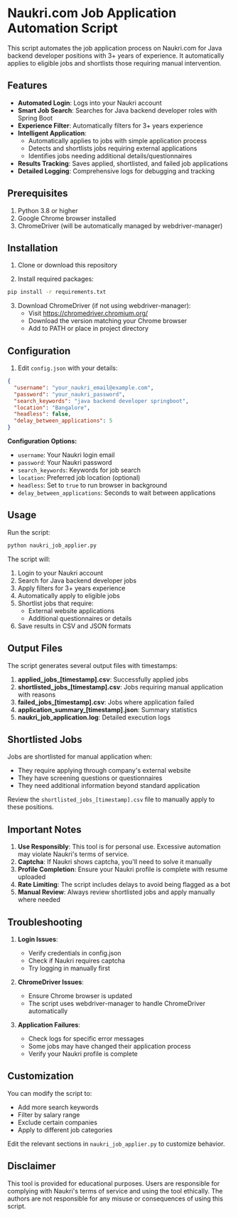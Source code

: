 # Naukri.com Job Application Automation Script

This script automates the job application process on Naukri.com for Java backend developer positions with 3+ years of experience. It automatically applies to eligible jobs and shortlists those requiring manual intervention.

## Features

- **Automated Login**: Logs into your Naukri account
- **Smart Job Search**: Searches for Java backend developer roles with Spring Boot
- **Experience Filter**: Automatically filters for 3+ years experience
- **Intelligent Application**: 
  - Automatically applies to jobs with simple application process
  - Detects and shortlists jobs requiring external applications
  - Identifies jobs needing additional details/questionnaires
- **Results Tracking**: Saves applied, shortlisted, and failed job applications
- **Detailed Logging**: Comprehensive logs for debugging and tracking

## Prerequisites

1. Python 3.8 or higher
2. Google Chrome browser installed
3. ChromeDriver (will be automatically managed by webdriver-manager)

## Installation

1. Clone or download this repository

2. Install required packages:
```bash
pip install -r requirements.txt
```

3. Download ChromeDriver (if not using webdriver-manager):
   - Visit https://chromedriver.chromium.org/
   - Download the version matching your Chrome browser
   - Add to PATH or place in project directory

## Configuration

1. Edit `config.json` with your details:
```json
{
  "username": "your_naukri_email@example.com",
  "password": "your_naukri_password",
  "search_keywords": "java backend developer springboot",
  "location": "Bangalore",
  "headless": false,
  "delay_between_applications": 5
}
```

**Configuration Options:**
- `username`: Your Naukri login email
- `password`: Your Naukri password
- `search_keywords`: Keywords for job search
- `location`: Preferred job location (optional)
- `headless`: Set to `true` to run browser in background
- `delay_between_applications`: Seconds to wait between applications

## Usage

Run the script:
```bash
python naukri_job_applier.py
```

The script will:
1. Login to your Naukri account
2. Search for Java backend developer jobs
3. Apply filters for 3+ years experience
4. Automatically apply to eligible jobs
5. Shortlist jobs that require:
   - External website applications
   - Additional questionnaires or details
6. Save results in CSV and JSON formats

## Output Files

The script generates several output files with timestamps:

1. **applied_jobs_[timestamp].csv**: Successfully applied jobs
2. **shortlisted_jobs_[timestamp].csv**: Jobs requiring manual application with reasons
3. **failed_jobs_[timestamp].csv**: Jobs where application failed
4. **application_summary_[timestamp].json**: Summary statistics
5. **naukri_job_application.log**: Detailed execution logs

## Shortlisted Jobs

Jobs are shortlisted for manual application when:
- They require applying through company's external website
- They have screening questions or questionnaires
- They need additional information beyond standard application

Review the `shortlisted_jobs_[timestamp].csv` file to manually apply to these positions.

## Important Notes

1. **Use Responsibly**: This tool is for personal use. Excessive automation may violate Naukri's terms of service.
2. **Captcha**: If Naukri shows captcha, you'll need to solve it manually
3. **Profile Completion**: Ensure your Naukri profile is complete with resume uploaded
4. **Rate Limiting**: The script includes delays to avoid being flagged as a bot
5. **Manual Review**: Always review shortlisted jobs and apply manually where needed

## Troubleshooting

1. **Login Issues**: 
   - Verify credentials in config.json
   - Check if Naukri requires captcha
   - Try logging in manually first

2. **ChromeDriver Issues**:
   - Ensure Chrome browser is updated
   - The script uses webdriver-manager to handle ChromeDriver automatically

3. **Application Failures**:
   - Check logs for specific error messages
   - Some jobs may have changed their application process
   - Verify your Naukri profile is complete

## Customization

You can modify the script to:
- Add more search keywords
- Filter by salary range
- Exclude certain companies
- Apply to different job categories

Edit the relevant sections in `naukri_job_applier.py` to customize behavior.

## Disclaimer

This tool is provided for educational purposes. Users are responsible for complying with Naukri's terms of service and using the tool ethically. The authors are not responsible for any misuse or consequences of using this script.